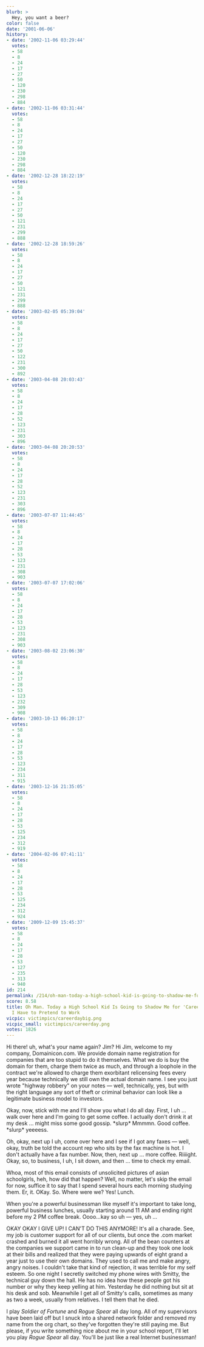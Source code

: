 ```yaml
---
blurb: >
  Hey, you want a beer?
color: false
date: '2001-06-06'
history:
- date: '2002-11-06 03:29:44'
  votes:
  - 58
  - 8
  - 24
  - 17
  - 27
  - 50
  - 120
  - 230
  - 298
  - 884
- date: '2002-11-06 03:31:44'
  votes:
  - 58
  - 8
  - 24
  - 17
  - 27
  - 50
  - 120
  - 230
  - 298
  - 884
- date: '2002-12-28 18:22:19'
  votes:
  - 58
  - 8
  - 24
  - 17
  - 27
  - 50
  - 121
  - 231
  - 299
  - 888
- date: '2002-12-28 18:59:26'
  votes:
  - 58
  - 8
  - 24
  - 17
  - 27
  - 50
  - 121
  - 231
  - 299
  - 888
- date: '2003-02-05 05:39:04'
  votes:
  - 58
  - 8
  - 24
  - 17
  - 27
  - 50
  - 122
  - 231
  - 300
  - 892
- date: '2003-04-08 20:03:43'
  votes:
  - 58
  - 8
  - 24
  - 17
  - 28
  - 52
  - 123
  - 231
  - 303
  - 896
- date: '2003-04-08 20:20:53'
  votes:
  - 58
  - 8
  - 24
  - 17
  - 28
  - 52
  - 123
  - 231
  - 303
  - 896
- date: '2003-07-07 11:44:45'
  votes:
  - 58
  - 8
  - 24
  - 17
  - 28
  - 53
  - 123
  - 231
  - 308
  - 903
- date: '2003-07-07 17:02:06'
  votes:
  - 58
  - 8
  - 24
  - 17
  - 28
  - 53
  - 123
  - 231
  - 308
  - 903
- date: '2003-08-02 23:06:30'
  votes:
  - 58
  - 8
  - 24
  - 17
  - 28
  - 53
  - 123
  - 232
  - 309
  - 908
- date: '2003-10-13 06:20:17'
  votes:
  - 58
  - 8
  - 24
  - 17
  - 28
  - 53
  - 123
  - 234
  - 311
  - 915
- date: '2003-12-16 21:35:05'
  votes:
  - 58
  - 8
  - 24
  - 17
  - 28
  - 53
  - 125
  - 234
  - 312
  - 919
- date: '2004-02-06 07:41:11'
  votes:
  - 58
  - 8
  - 24
  - 17
  - 28
  - 53
  - 125
  - 234
  - 312
  - 924
- date: '2009-12-09 15:45:37'
  votes:
  - 58
  - 8
  - 24
  - 17
  - 28
  - 53
  - 127
  - 235
  - 313
  - 940
id: 214
permalink: /214/oh-man-today-a-high-school-kid-is-going-to-shadow-me-for-career-day-so-i-have-to-pretend-to-work/
score: 8.58
title: Oh Man. Today a High School Kid Is Going to Shadow Me for 'Career Day,' So
  I Have to Pretend to Work
vicpic: victimpics/careerdaybig.png
vicpic_small: victimpics/careerday.png
votes: 1826
---
```


Hi there! uh, what's your name again? Jim? Hi Jim, welcome to my
company, Domainicon.com. We provide domain name registration for
companies that are too stupid to do it themselves. What we do is buy the
domain for them, charge them twice as much, and through a loophole in
the contract we're allowed to charge them exorbitant relicensing fees
every year because technically we still own the actual domain name. I
see you just wrote "highway robbery" on your notes — well, technically,
yes, but with the right language any sort of theft or criminal behavior
can look like a legitimate business model to investors.

Okay, now, stick with me and I'll show you what I do all day. First, I
uh ... walk over here and I'm going to get some coffee. I actually don't
drink it at my desk ... might miss some good gossip. \*slurp\* Mmmmn.
Good coffee. \*slurp\* yeeeess.

Oh, okay, next up I uh, come over here and I see if I got any faxes —
well, okay, truth be told the account rep who sits by the fax machine is
hot. I don't actually have a fax number. Now, then, next up ... more
coffee. Riiiight. Okay, so, to business, I uh, I sit down, and then ...
time to check my email.

Whoa, most of this email consists of unsolicited pictures of asian
schoolgirls, heh, how did that happen? Well, no matter, let's skip the
email for now, suffice it to say that I spend several hours each morning
studying them. Er, it. OKay. So. Where were we? Yes! Lunch.

When you're a powerful businessman like myself it's important to take
long, powerful business lunches, usually starting around 11 AM and
ending right before my 2 PM coffee break. Oooo...kay so uh — yes, uh
...

OKAY OKAY I GIVE UP! I CAN'T DO THIS ANYMORE! It's all a charade. See,
my job is customer support for all of our clients, but once the .com
market crashed and burned it all went horribly wrong. All of the bean
counters at the companies we support came in to run clean-up and they
took one look at their bills and realized that they were paying upwards
of eight grand a year just to use their own domains. They used to call
me and make angry, angry noises. I couldn't take that kind of rejection,
it was terrible for my self esteem. So one night I secretly switched my
phone wires with Smitty, the technical guy down the hall. He has no idea
how these people got his number or why they keep yelling at him.
Yesterday he did nothing but sit at his desk and sob. Meanwhile I get
all of Smitty's calls, sometimes as many as two a week, usually from
relatives. I tell them that he died.

I play *Soldier of Fortune* and *Rogue Spear* all day long. All of my
supervisors have been laid off but I snuck into a shared network folder
and removed my name from the org chart, so they've forgotten they're
still paying me. But please, if you write something nice about me in
your school report, I'll let you play *Rogue Spear* all day. You'll be
just like a real Internet businessman!